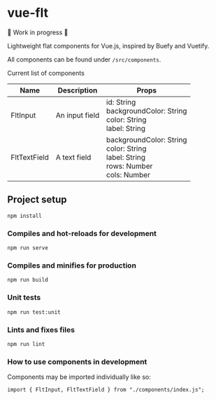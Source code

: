# vue-flt

:construction: Work in progress :construction:

Lightweight flat components for Vue.js, inspired by Buefy and Vuetify.

All components can be found under `/src/components`.

Current list of components

| Name         | Description    | Props                                                                                     |
| ------------ | -------------- | ----------------------------------------------------------------------------------------- |
| FltInput     | An input field | id: String<br>backgroundColor: String<br>color: String<br>label: String                   |
| FltTextField | A text field   | backgroundColor: String<br>color: String<br>label: String<br>rows: Number<br>cols: Number |

## Project setup

```
npm install
```

### Compiles and hot-reloads for development

```
npm run serve
```

### Compiles and minifies for production

```
npm run build
```

### Unit tests

```
npm run test:unit
```

### Lints and fixes files

```
npm run lint
```

### How to use components in development

Components may be imported individually like so:

`import { FltInput, FltTextField } from "./components/index.js";`
